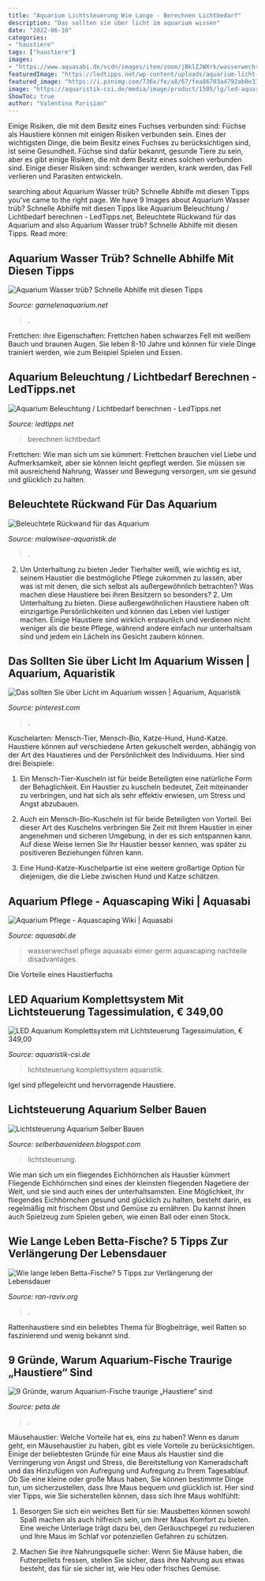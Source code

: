 ```yaml
---
title: "Aquarium Lichtsteuerung Wie Lange - Berechnen Lichtbedarf"
description: "Das sollten sie über licht im aquarium wissen"
date: "2022-06-10"
categories:
- "haustiere"
tags: ["haustiere"]
images:
- "https://www.aquasabi.de/vcdn/images/item/zoom/jBklZJWXrk/wasserwechsel.jpg"
featuredImage: "https://ledtipps.net/wp-content/uploads/aquarium-licht-rechner.jpg"
featured_image: "https://i.pinimg.com/736x/fe/a8/67/fea86703a4792ab0e337f89b323e5a7f.jpg"
image: "https://aquaristik-csi.de/media/image/product/1505/lg/led-aquarium-komplettsystem-mit-lichtsteuerung-tagessimulation~7.jpg"
ShowToc: true
author: "Valentina Parisian"
---
```



Einige Risiken, die mit dem Besitz eines Fuchses verbunden sind:
Füchse als Haustiere können mit einigen Risiken verbunden sein. Eines der wichtigsten Dinge, die beim Besitz eines Fuchses zu berücksichtigen sind, ist seine Gesundheit. Füchse sind dafür bekannt, gesunde Tiere zu sein, aber es gibt einige Risiken, die mit dem Besitz eines solchen verbunden sind. Einige dieser Risiken sind: schwanger werden, krank werden, das Fell verlieren und Parasiten entwickeln.

	

		
searching about Aquarium Wasser trüb? Schnelle Abhilfe mit diesen Tipps you've came to the right page. We have 9 Images about Aquarium Wasser trüb? Schnelle Abhilfe mit diesen Tipps like Aquarium Beleuchtung / Lichtbedarf berechnen - LedTipps.net, Beleuchtete Rückwand für das Aquarium and also Aquarium Wasser trüb? Schnelle Abhilfe mit diesen Tipps. Read more:
		
    
## Aquarium Wasser Trüb? Schnelle Abhilfe Mit Diesen Tipps

<img loading=lazy src="https://garnelenaquarium.net/wp-content/uploads/2016/12/fadenalgen-im-aquarium-bekaempfen-2.jpg" onerror="this.onerror=null;this.src='https://tse1.mm.bing.net/th?id=OIP.fRRiNq7VjK_gDbm62llCewHaEb&amp;pid=15.1';" alt="Aquarium Wasser trüb? Schnelle Abhilfe mit diesen Tipps">

_Source: garnelenaquarium.net_

>. 

	

Frettchen: ihre Eigenschaften: Frettchen haben schwarzes Fell mit weißem Bauch und braunen Augen. Sie leben 8-10 Jahre und können für viele Dinge trainiert werden, wie zum Beispiel Spielen und Essen.

    
## Aquarium Beleuchtung / Lichtbedarf Berechnen - LedTipps.net

<img loading=lazy src="https://ledtipps.net/wp-content/uploads/aquarium-licht-rechner.jpg" onerror="this.onerror=null;this.src='https://tse1.mm.bing.net/th?id=OIP.KF1stra1D6E9xChxIMxwiAHaE8&amp;pid=15.1';" alt="Aquarium Beleuchtung / Lichtbedarf berechnen - LedTipps.net">

_Source: ledtipps.net_

>berechnen lichtbedarf. 

	

Frettchen: Wie man sich um sie kümmert: Frettchen brauchen viel Liebe und Aufmerksamkeit, aber sie können leicht gepflegt werden. Sie müssen sie mit ausreichend Nahrung, Wasser und Bewegung versorgen, um sie gesund und glücklich zu halten.

    
## Beleuchtete Rückwand Für Das Aquarium

<img loading=lazy src="https://irp-cdn.multiscreensite.com/2c5dfa89/dms3rep/multi/Bau+einer+beleuchteten+Rückwand+(10).jpg" onerror="this.onerror=null;this.src='https://tse1.mm.bing.net/th?id=OIP.xdbPSrLufO6oDSstzZCjVgHaDd&amp;pid=15.1';" alt="Beleuchtete Rückwand für das Aquarium">

_Source: malawisee-aquaristik.de_

>. 

	

2. Um Unterhaltung zu bieten
Jeder Tierhalter weiß, wie wichtig es ist, seinem Haustier die bestmögliche Pflege zukommen zu lassen, aber was ist mit denen, die sich selbst als außergewöhnlich betrachten? Was machen diese Haustiere bei ihren Besitzern so besonders? 2. Um Unterhaltung zu bieten. Diese außergewöhnlichen Haustiere haben oft einzigartige Persönlichkeiten und können das Leben viel lustiger machen. Einige Haustiere sind wirklich erstaunlich und verdienen nicht weniger als die beste Pflege, während andere einfach nur unterhaltsam sind und jedem ein Lächeln ins Gesicht zaubern können.

    
## Das Sollten Sie über Licht Im Aquarium Wissen | Aquarium, Aquaristik

<img loading=lazy src="https://i.pinimg.com/736x/fe/a8/67/fea86703a4792ab0e337f89b323e5a7f.jpg" onerror="this.onerror=null;this.src='https://tse2.mm.bing.net/th?id=OIP.bnreDgagGGmukW0Ox6MTNwHaEa&amp;pid=15.1';" alt="Das sollten Sie über Licht im Aquarium wissen | Aquarium, Aquaristik">

_Source: pinterest.com_

>. 

	

Kuschelarten: Mensch-Tier, Mensch-Bio, Katze-Hund, Hund-Katze.
Haustiere können auf verschiedene Arten gekuschelt werden, abhängig von der Art des Haustieres und der Persönlichkeit des Individuums. Hier sind drei Beispiele:
1. Ein Mensch-Tier-Kuscheln ist für beide Beteiligten eine natürliche Form der Behaglichkeit. Ein Haustier zu kuscheln bedeutet, Zeit miteinander zu verbringen, und hat sich als sehr effektiv erwiesen, um Stress und Angst abzubauen.

2. Auch ein Mensch-Bio-Kuscheln ist für beide Beteiligten von Vorteil. Bei dieser Art des Kuschelns verbringen Sie Zeit mit Ihrem Haustier in einer angenehmen und sicheren Umgebung, in der es sich entspannen kann. Auf diese Weise lernen Sie Ihr Haustier besser kennen, was später zu positiveren Beziehungen führen kann.

3. Eine Hund-Katze-Kuschelpartie ist eine weitere großartige Option für diejenigen, die die Liebe zwischen Hund und Katze schätzen.

    
## Aquarium Pflege - Aquascaping Wiki | Aquasabi

<img loading=lazy src="https://www.aquasabi.de/vcdn/images/item/zoom/jBklZJWXrk/wasserwechsel.jpg" onerror="this.onerror=null;this.src='https://tse2.mm.bing.net/th?id=OIP.1dkTHkgPIEoGN8xWAbo-CgHaLH&amp;pid=15.1';" alt="Aquarium Pflege - Aquascaping Wiki | Aquasabi">

_Source: aquasabi.de_

>wasserwechsel pflege aquasabi eimer germ aquascaping nachteile disadvantages. 

	

Die Vorteile eines Haustierfuchs

    
## LED Aquarium Komplettsystem Mit Lichtsteuerung Tagessimulation, € 349,00

<img loading=lazy src="https://aquaristik-csi.de/media/image/product/1505/lg/led-aquarium-komplettsystem-mit-lichtsteuerung-tagessimulation~7.jpg" onerror="this.onerror=null;this.src='https://tse1.mm.bing.net/th?id=OIP.BwQ58LfKs69Tzknwpy3KvQHaHa&amp;pid=15.1';" alt="LED Aquarium Komplettsystem mit Lichtsteuerung Tagessimulation, € 349,00">

_Source: aquaristik-csi.de_

>lichtsteuerung komplettsystem aquaristik. 

	

Igel sind pflegeleicht und hervorragende Haustiere.

    
## Lichtsteuerung Aquarium Selber Bauen

<img loading=lazy src="https://lh5.googleusercontent.com/proxy/A3zpdCjlkl773M5g29_bq2e4P7qCdJXD9mRYDY_jFGikyZwL9KUhAvNwOZrCrK37rQnqS1T41ogNol2LEN-Gao5RnUfPN7bPOXsH1OYfxO3R1-a1SjR5UCwINxVtt4ZVoyCj5NeqyXo7ipvk-8sNZDuo=s0-d" onerror="this.onerror=null;this.src='https://tse1.mm.bing.net/th?id=OIP.WD3eNAH8w1gPOKnHXef3bgHaFA&amp;pid=15.1';" alt="Lichtsteuerung Aquarium Selber Bauen">

_Source: selberbauenideen.blogspot.com_

>lichtsteuerung. 

	

Wie man sich um ein fliegendes Eichhörnchen als Haustier kümmert
Fliegende Eichhörnchen sind eines der kleinsten fliegenden Nagetiere der Welt, und sie sind auch eines der unterhaltsamsten. Eine Möglichkeit, Ihr fliegendes Eichhörnchen gesund und glücklich zu halten, besteht darin, es regelmäßig mit frischem Obst und Gemüse zu ernähren. Du kannst ihnen auch Spielzeug zum Spielen geben, wie einen Ball oder einen Stock.

    
## Wie Lange Leben Betta-Fische? 5 Tipps Zur Verlängerung Der Lebensdauer

<img loading=lazy src="https://ran-raviv.org/images/Keeping-amp-Breeding/How-Long-Do-Betta-Fish-Live-5-Tips-to-Increase-Their-Lifespan.jpg" onerror="this.onerror=null;this.src='https://tse4.mm.bing.net/th?id=OIP.qI7TzYDd7R5NJ4lXKfPCmwHaFG&amp;pid=15.1';" alt="Wie lange leben Betta-Fische? 5 Tipps zur Verlängerung der Lebensdauer">

_Source: ran-raviv.org_

>. 

	

Rattenhaustiere sind ein beliebtes Thema für Blogbeiträge, weil Ratten so faszinierend und wenig bekannt sind.

    
## 9 Gründe, Warum Aquarium-Fische Traurige „Haustiere“ Sind

<img loading=lazy src="https://www.peta.de/mediadb/cache/990x655/Fische-961953_1920-Pixabay1.jpg" onerror="this.onerror=null;this.src='https://tse2.mm.bing.net/th?id=OIP.ksWseVObO9TdfPyMxI-7uQHaE7&amp;pid=15.1';" alt="9 Gründe, warum Aquarium-Fische traurige „Haustiere“ sind">

_Source: peta.de_

>. 

	

Mäusehaustier: Welche Vorteile hat es, eins zu haben?
Wenn es darum geht, ein Mäusehaustier zu haben, gibt es viele Vorteile zu berücksichtigen. Einige der beliebtesten Gründe für eine Maus als Haustier sind die Verringerung von Angst und Stress, die Bereitstellung von Kameradschaft und das Hinzufügen von Aufregung und Aufregung zu Ihrem Tagesablauf. Ob Sie eine kleine oder große Maus haben, Sie können bestimmte Dinge tun, um sicherzustellen, dass Ihre Maus bequem und glücklich ist. Hier sind vier Tipps, wie Sie sicherstellen können, dass sich Ihre Maus wohlfühlt:
1. Besorgen Sie sich ein weiches Bett für sie: Mausbetten können sowohl Spaß machen als auch hilfreich sein, um Ihrer Maus Komfort zu bieten. Eine weiche Unterlage trägt dazu bei, den Geräuschpegel zu reduzieren und Ihre Maus im Schlaf vor potenziellen Gefahren zu schützen.

2. Machen Sie ihre Nahrungsquelle sicher: Wenn Sie Mäuse haben, die Futterpellets fressen, stellen Sie sicher, dass ihre Nahrung aus etwas besteht, das für sie sicher ist, wie Heu oder frisches Gemüse.

